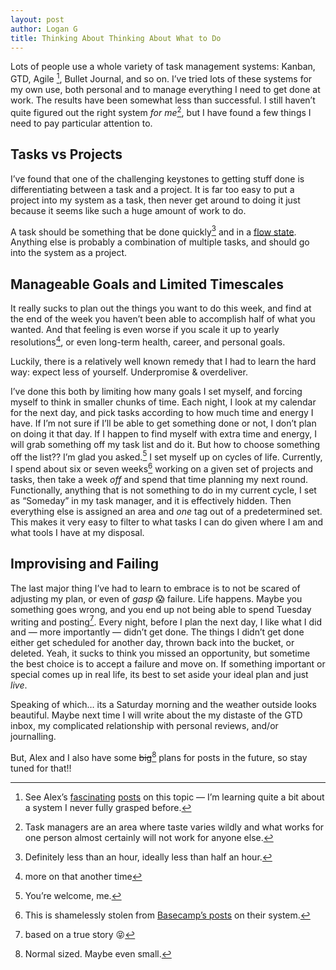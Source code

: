```yaml
---
layout: post
author: Logan G
title: Thinking About Thinking About What to Do 
---
```

Lots of people use a whole variety of task management systems: Kanban, GTD, Agile [^1], Bullet Journal, and so on. 
I’ve tried lots of these systems for my own use, both personal and to manage everything I need to get done at work. 
The results have been somewhat less than successful. 
I still haven’t quite figured out the right system *for me*[^2], but I have found a few things I need to pay particular attention to. 
 


## Tasks vs Projects
I’ve found that one of the challenging keystones to getting stuff done is differentiating between a task and a project. 
It is far too easy to put a project into my system as a task, then never get around to doing it just because it seems like such a huge amount of work to do. 

A task should be something that be done quickly[^3] and in a [flow state](https://en.wikipedia.org/wiki/Flow_(psychology)). 
Anything else is probably a combination of multiple tasks, and should go into the system as a project. 
 


## Manageable Goals and Limited Timescales
It really sucks to plan out the things you want to do this week, and find at the end of the week you haven’t been able to accomplish half of what you wanted. 
And that feeling is even worse if you scale it up to yearly resolutions[^4], or even long-term health, career, and personal goals. 

Luckily, there is a relatively well known remedy that I had to learn the hard way: expect less of yourself. 
Underpromise & overdeliver. 

I’ve done this both by limiting how many goals I set myself, and forcing myself to think in smaller chunks of time. 
Each night, I look at my calendar for the next day, and pick tasks according to how much time and energy I have. 
If I’m not sure if I’ll be able to get something done or not, I don’t plan on doing it that day. 
If I happen to find myself with extra time and energy, I will grab something off my task list and do it. 
But how to choose something off the list?? 
I’m glad you asked.[^5] I set myself up on cycles of life. 
Currently, I spend about six or seven weeks[^6] working on a given set of projects and tasks, then take a week *off* and spend that time planning my next round. 
Functionally, anything that is not something to do in my current cycle, I set as “Someday” in my task manager, and it is effectively hidden. 
Then everything else is assigned an area and *one* tag out of a predetermined set. 
This makes it very easy to filter to what tasks I can do given where I am and what tools I have at my disposal. 
 


## Improvising and Failing
The last major thing I’ve had to learn to embrace is to not be scared of adjusting my plan, or even of *gasp* 😱 failure. 
Life happens. 
Maybe you something goes wrong, and you end up not being able to spend Tuesday writing and posting[^7]. 
Every night, before I plan the next day, I like what I did and — more importantly — didn’t get done. 
The things I didn’t get done either get scheduled for another day, thrown back into the bucket, or deleted. 
Yeah, it sucks to think you missed an opportunity, but sometime the best choice is to accept a failure and move on. 
If something important or special comes up in real life, its best to set aside your ideal plan and just *live*. 


Speaking of which… its a Saturday morning and the weather outside looks beautiful. 
Maybe next time I will write about the my distaste of the GTD inbox, my complicated relationship with personal reviews, and/or journalling. 
 


But, Alex and I also have some ~~big~~[^8] plans for posts in the future, so stay tuned for that!!

[^1]:See Alex’s [fascinating](https://hencefarthing.blog/2018/01/08/IPB-S1W1/) [posts](https://hencefarthing.blog/2018/01/15/IPB-S1W2/) on this topic — I’m learning quite a bit about a system I never fully grasped before. 
 

[^2]:Task managers are an area where taste varies wildly and what works for one person almost certainly will not work for anyone else. 
 

[^3]:Definitely less than an hour, ideally less than half an hour. 
 

[^4]:more on that another time
[^5]:You’re welcome, me. 
 

[^6]:This is shamelessly stolen from [Basecamp’s posts](https://m.signalvnoise.com/how-we-set-up-our-work-cbce3d3d9cae) on their system. 
 

[^7]:based on a true story 😝
[^8]:Normal sized. Maybe even small.